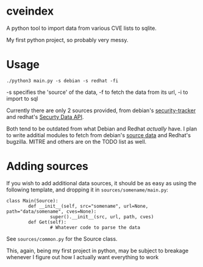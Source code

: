 # cveindex

A python tool to import data from various CVE lists to sqlite.

My first python project, so probably very messy.


# Usage
`./python3 main.py -s debian -s redhat -fi`

-s specifies the 'source' of the data, -f to fetch the data from its url,
-i to import to sql

Currently there are only 2 sources provided, from debian's
[security-tracker][1] and redhat's [Securty Data API][2].

Both tend to be outdated from what Debian and Redhat *actually* have.
I plan to write additial modules to fetch from debian's [source data][3]
and Redhat's bugzilla. MITRE and others are on the TODO list as well.

[1]: https://security-tracker.debian.org/tracker/
[2]: https://access.redhat.com/documentation/en/red-hat-security-data-api/version-0.1/red-hat-security-data-api/
[3]: https://salsa.debian.org/security-tracker-team/security-tracker/blob/master/data/CVE/list


# Adding sources
If you wish to add additional data sources, it should be as easy as using 
the following template, and dropping it in `sources/somename/main.py`:

```
class Main(Source):
        def __init__(self, src="somename", url=None, path="data/somename", cves=None):
                super().__init__(src, url, path, cves)
        def Get(self):
                # Whatever code to parse the data
```
See `sources/common.py` for the Source class. 


This, again, being my first project in python, may be subject to breakage whenever
I figure out how I actually want everything to work
